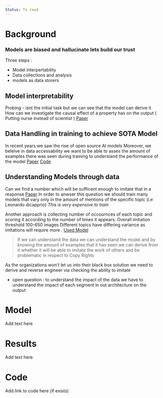 ```yaml
---
Status: To read
---
```

# Background

### Models are biased and hallucinate lets build our trust 
Three steps :
- Model interpertability
- Data collections and analysis
- models as data storers
## Model interpretability
Probing - isnt the initial task but we can see that the model can derive it 
How can we investigate the causal effect of a property has on the output 
( Putting nurse instead of scientist )
[Paper](https://arxiv.org/pdf/2006.00995)
## Data Handling in training to achieve SOTA Model
In recent years we saw the rise of open source AI models
Moreover, we beleive in data accessability we want to be able to asses the amount of examples there was seen during training to understand the performance of the model
[Paper](https://arxiv.org/abs/2310.20707)
[Code](https://github.com/allenai/wimbd)
## Understanding Models through data
Can we find a number which will be sufficent enough to imitate that in a response
[Paper](https://arxiv.org/pdf/2410.15002)
In order to anwser this question we should train many models that vary only in the amount of mentions of the specific topic (i.e Leonardo dicapprio) 
*This is very expensive to train*

Another approach is collecting number of occournces of each topic and scoring it according to the number of times it appears.
Overall imitation threshold 100-650 images
Different topics have differing variance as imitations will require more .
[Used Model](https://laion.ai/blog/laion-400-open-dataset/)
> If we can understand the data we can understand the model and by knowing the amount of examples that it has seen we can derive from it whether it will be able to imitate the work of others and be problematic in respect to Copy Rights

As the organizations won't let us into their black box solution we need to derive and reverse engineer via checking the ability to imitate 

- open question :
	to understand the impact of the data we have to understand the impact of each segment in out architecture on the output
	
# Model

Add text here

# Results

Add text here

# Code

Add link to code here (if exists)